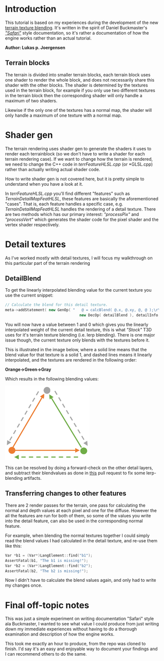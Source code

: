 # Introduction #
This tutorial is based on my experiences during the development of the new [terrain texture blending](https://github.com/GarageGames/Torque3D/pull/712).
It's written in the spirit of Daniel Buckmaster's [*"Safari"*](http://www.garagegames.com/community/blogs/view/22767) style documentation, so it's rather a documentation of how the engine works rather than an actual tutorial.

**Author: Lukas p. Joergensen**

## Terrain blocks ##
The terrain is divided into smaller terrain blocks, each terrain block uses one shader to render the whole block, and does not necessarily share this shader with the other blocks. The shader is determined by the textures used in the terrain block, for example if you only use two different textures in the terrain block then the corresponding shader will only handle a maximum of two shaders.

Likewise if the only one of the textures has a normal map, the shader will only handle a maximum of one texture with a normal map.

# Shader gen #
The terrain rendering uses shader gen to generate the shaders it uses to render each terrainblock (so we don't have to write a shader for each terrain rendering case). If we want to change how the terrain is rendered, we need to change the C++ code in *terrFeatureHLSL.cpp* (or *GLSL.cpp) rather than actually writing actual shader code.

How to write shader gen is not covered here, but it is pretty simple to understand when you have a look at it.

In *terrFeatureHLSL.cpp* you'll find different "features" such as *TerrainDetailMapFeatHLSL*, these features are basically the aforementioned "cases". That is, each feature handles a specific case, e.g. *TerrainDetailMapFeatHLSL* handles the rendering of a detail texture. There are two methods which has our primary interest: *"processPix"* and *"processVert"* which generates the shader code for the pixel shader and the vertex shader respectively.

# Detail textures #
As I've worked mostly with detail textures, I will focus my walkthrough on this particular part of the terrain rendering

## DetailBlend ##

To get the linearly interpolated blending value for the current texture you use the current snippet:
```c++
// Calculate the blend for this detail texture.
meta->addStatement( new GenOp( "   @ = calcBlend( @.x, @.xy, @, @ );\r\n", 
                                  new DecOp( detailBlend ), detailInfo, inTex, layerSize, layerSample ) );
```
You will now have a value between 1 and 0 which gives you the linearly interpolated weight of the current detail texture, this is what *"Stock"* T3D uses for it's terrain texture blending (i.e. lerp blending). There is one major issue though, the current texture only blends with the textures before it.

This is illustrated in the image below, where a solid line means that the blend value for that texture is a solid 1, and dashed lines means it linearly interpolated, and the textures are rendered in the following order:

**Orange->Green->Gray**

Which results in the following blending values:


![img](images/TerrainRendering/detailBlend.png)

This can be resolved by doing a forward-check on the other detail layers, and subtract their blendvalues as done in [this](https://github.com/GarageGames/Torque3D/pull/710) pull request to fix some lerp-blending artifacts.

## Transferring changes to other features ##
There are 2 render passes for the terrain, one pass for calculating the normal and depth values at each pixel and one for the diffuse. However the all the features are run for both of them, so some of the values you write into the detail feature, can also be used in the corresponding normal feature.

For example, when blending the normal textures together I could simply read the blend values I had calculated in the detail texture, and re-use them like this:
```c++
Var *b1 = (Var*)LangElement::find("b1");
AssertFatal(b1, "The b1 is missing!");
Var *b2 = (Var*)LangElement::find("b2");
AssertFatal(b2, "The b2 is missing!");
```
Now I didn't have to calculate the blend values again, and only had to write my changes once.

# Final off-topic notes #
This was just a simple experiment on writing documentation "Safari" style ala Buckmaster, I wanted to see what value I could produce from just writing down my immediate experiences without having to do a thorough examination and description of how the engine works.

This took me exactly an hour to produce, from the repo was cloned to finish. I'd say it's an easy and enjoyable way to document your findings and I can recommend others to do the same.